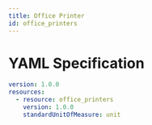 ```yaml
---
title: Office Printer
id: office_printers
---
```




# YAML Specification

```yaml
version: 1.0.0
resources: 
  - resource: office_printers
    version: 1.0.0
    standardUnitOfMeasure: unit
```



